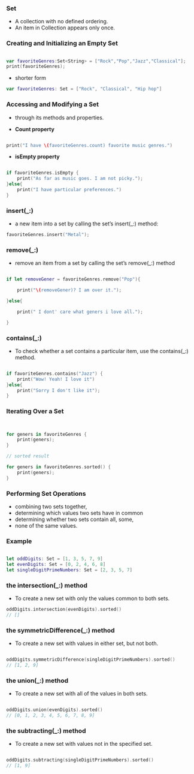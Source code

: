### Set

- A collection with no defined ordering.
- An item in Collection appears only once.

### Creating and Initializing an Empty Set

```swift

var favoriteGenres:Set<String> = ["Rock","Pop","Jazz","Classical"];
print(favoriteGenres);

```

- shorter form

```swift
var favoriteGenres: Set = ["Rock", "Classical", "Hip hop"]
```

### Accessing and Modifying a Set

- through its methods and properties.

- **Count property**

```swift

print("I have \(favoriteGenres.count) favorite music genres.")

```

- **isEmpty property**

```swift

if favoriteGenres.isEmpty {
    print("As far as music goes. I am not picky.");
}else{
    print("I have particular preferences.")
}

```

### insert(\_:)

- a new item into a set by calling the set’s insert(\_:) method:

```swift
favoriteGenres.insert("Metal");
```

### remove(\_:)

- remove an item from a set by calling the set’s remove(\_:) method

```swift

if let removeGener = favoriteGenres.remove("Pop"){

    print("\(removeGener)? I am over it.");

}else{

    print(" I dont' care what geners i love all.");

}

```

### contains(\_:)

- To check whether a set contains a particular item, use the contains(\_:) method.

```swift

if favoriteGenres.contains("Jazz") {
    print("Wow! Yeah! I love it")
}else{
    print("Sorry I don't like it");
}

```

### Iterating Over a Set

```swift


for geners in favoriteGenres {
    print(geners);
}

// sorted result

for geners in favoriteGenres.sorted() {
    print(geners);
}


```

### Performing Set Operations

- combining two sets together,
- determining which values two sets have in common
- determining whether two sets contain all, some,
- none of the same values.

### Example

```swift

let oddDigits: Set = [1, 3, 5, 7, 9]
let evenDigits: Set = [0, 2, 4, 6, 8]
let singleDigitPrimeNumbers: Set = [2, 3, 5, 7]

```

### the intersection(\_:) method

- To create a new set with only the values common to both sets.

```swift
oddDigits.intersection(evenDigits).sorted()
// []
```

### the symmetricDifference(\_:) method

- To create a new set with values in either set, but not both.

```swift

oddDigits.symmetricDifference(singleDigitPrimeNumbers).sorted()
// [1, 2, 9]
```

### the union(\_:) method

- To create a new set with all of the values in both sets.

```swift

oddDigits.union(evenDigits).sorted()
// [0, 1, 2, 3, 4, 5, 6, 7, 8, 9]

```

### the subtracting(\_:) method

- To create a new set with values not in the specified set.

```swift

oddDigits.subtracting(singleDigitPrimeNumbers).sorted()
// [1, 9]

```
